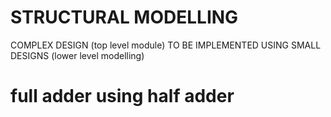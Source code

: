 # STRUCTURAL MODELLING 
COMPLEX DESIGN (top level module) TO BE IMPLEMENTED USING SMALL DESIGNS (lower level modelling)

# full adder using half adder
